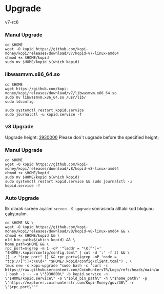 # Upgrade

v7-rc6

### Manul Upgrade

```
cd $HOME
wget -O kopid https://github.com/kopi-money/kopi/releases/download/v7/kopid-v7-linux-amd64
chmod +x $HOME/kopid
sudo mv $HOME/kopid $(which kopid)
```

### libwasmvm.x86\_64.so

```
cd $HOME
wget https://github.com/kopi-money/kopi/releases/download/v7/libwasmvm.x86_64.so
sudo mv libwasmvm.x86_64.so /usr/lib/
sudo ldconfig
```

```
sudo systemctl restart kopid.service
sudo journalctl -u kopid.service -f
```

### v8 Upgrade

Upgrade height: [3930000](https://explorer.coinhunterstr.com/Kopi-Money/block/3930000) Please don\`t upgrade before the specified height;

### Manul Upgrade

```
cd $HOME
wget -O kopid https://github.com/kopi-money/kopi/releases/download/v8/kopid-v8-linux-amd64
chmod +x $HOME/kopid
sudo mv $HOME/kopid $(which kopid)
sudo systemctl restart kopid.service && sudo journalctl -u kopid.service -f
```

### Auto Upgrade

İlk olarak screen açalım `screen -S upgrade` sonrasında alttaki kod bloğunu çalıştıralım.

```
cd $HOME && \
wget -O kopid https://github.com/kopi-money/kopi/releases/download/v8/kopid-v8-linux-amd64 && \
chmod +x $HOME/kopid && \
old_bin_path=$(which kopid) && \
home_path=$HOME && \
rpc_port=$(grep -m 1 -oP '^laddr = "\K[^"]+' "$HOME/.kopid/config/config.toml" | cut -d ':' -f 3) && \
[[ -z "$rpc_port" ]] && rpc_port=$(grep -oP 'node = "tcp://[^:]+:\K\d+' "$HOME/.kopid/config/client.toml") ; \
tmux new -s kopi-upgrade "sudo bash -c 'curl -s https://raw.githubusercontent.com/CoinHuntersTR/Logo/refs/heads/main/autoupgrade/upgrade.sh | bash -s -- -u \"3930000\" -b kopid.service -n \"$HOME/kopid.service\" -o \"$old_bin_path\" -h \"$home_path\" -p \"https://explorer.coinhunterstr.com/Kopi-Money/gov/30\" -r \"$rpc_port\"'"
```
